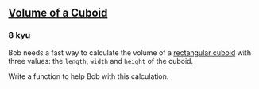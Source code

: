 <h2><a href=https://www.codewars.com/kata/58261acb22be6e2ed800003a/train/csharp target="_blank">Volume of a Cuboid</a></h2><h3>8 kyu</h3><p>Bob needs a fast way to calculate the volume of a <a href="https://en.wikipedia.org/wiki/Rectangular_cuboid" data-turbolinks="false" target="_blank">rectangular cuboid</a> with three values: the <code>length</code>, <code>width</code> and <code>height</code> of the cuboid.</p><p>Write a function to help Bob with this calculation.</p>